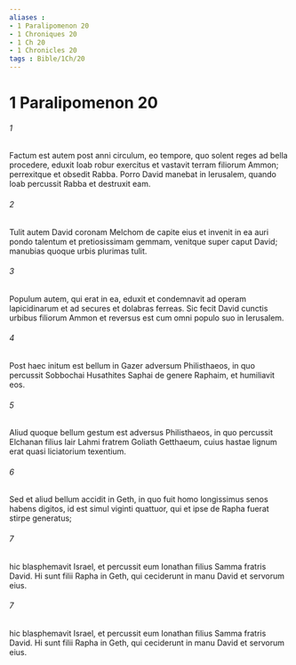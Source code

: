 ```yaml
---
aliases : 
- 1 Paralipomenon 20
- 1 Chroniques 20
- 1 Ch 20
- 1 Chronicles 20
tags : Bible/1Ch/20
---
```


# 1 Paralipomenon 20

###### 1
Factum est autem post anni circulum, eo tempore, quo solent reges ad bella procedere, eduxit Ioab robur exercitus et vastavit terram filiorum Ammon; perrexitque et obsedit Rabba. Porro David manebat in Ierusalem, quando Ioab percussit Rabba et destruxit eam. 
###### 2
Tulit autem David coronam Melchom de capite eius et invenit in ea auri pondo talentum et pretiosissimam gemmam, venitque super caput David; manubias quoque urbis plurimas tulit. 
###### 3
Populum autem, qui erat in ea, eduxit et condemnavit ad operam lapicidinarum et ad secures et dolabras ferreas. Sic fecit David cunctis urbibus filiorum Ammon et reversus est cum omni populo suo in Ierusalem.
###### 4
Post haec initum est bellum in Gazer adversum Philisthaeos, in quo percussit Sobbochai Husathites Saphai de genere Raphaim, et humiliavit eos.
###### 5
Aliud quoque bellum gestum est adversus Philisthaeos, in quo percussit Elchanan filius Iair Lahmi fratrem Goliath Getthaeum, cuius hastae lignum erat quasi liciatorium texentium.
###### 6
Sed et aliud bellum accidit in Geth, in quo fuit homo longissimus senos habens digitos, id est simul viginti quattuor, qui et ipse de Rapha fuerat stirpe generatus; 
###### 7
hic blasphemavit Israel, et percussit eum Ionathan filius Samma fratris David. Hi sunt filii Rapha in Geth, qui ceciderunt in manu David et servorum eius.
###### 7
hic blasphemavit Israel, et percussit eum Ionathan filius Samma fratris David. Hi sunt filii Rapha in Geth, qui ceciderunt in manu David et servorum eius.
